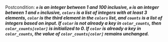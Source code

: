 Postcondition: ***`n` is an integer between 1 and 100 inclusive, `m` is an integer between 1 and `n` inclusive, `colors` is a list of integers with at least 3 elements, `color` is the third element in the `colors` list, and `counts` is a list of integers based on input. If `color` is not already a key in `color_counts`, then `color_counts[color]` is initialized to 0. If `color` is already a key in `color_counts`, the value of `color_counts[color]` remains unchanged.***